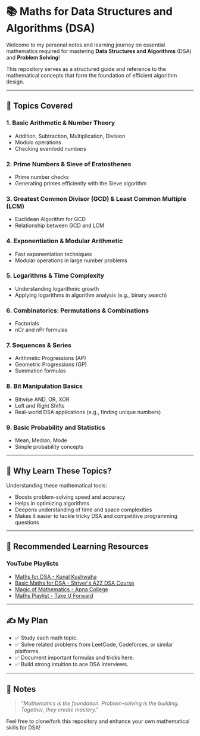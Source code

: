 # 📚 Maths for Data Structures and Algorithms (DSA)

Welcome to my personal notes and learning journey on essential mathematics required for mastering **Data Structures and Algorithms** (DSA) and **Problem Solving**!

This repository serves as a structured guide and reference to the mathematical concepts that form the foundation of efficient algorithm design.

---

## 📖 Topics Covered

### 1. Basic Arithmetic & Number Theory

- Addition, Subtraction, Multiplication, Division
- Modulo operations
- Checking even/odd numbers

### 2. Prime Numbers & Sieve of Eratosthenes

- Prime number checks
- Generating primes efficiently with the Sieve algorithm

### 3. Greatest Common Divisor (GCD) & Least Common Multiple (LCM)

- Euclidean Algorithm for GCD
- Relationship between GCD and LCM

### 4. Exponentiation & Modular Arithmetic

- Fast exponentiation techniques
- Modular operations in large number problems

### 5. Logarithms & Time Complexity

- Understanding logarithmic growth
- Applying logarithms in algorithm analysis (e.g., binary search)

### 6. Combinatorics: Permutations & Combinations

- Factorials
- nCr and nPr formulas

### 7. Sequences & Series

- Arithmetic Progressions (AP)
- Geometric Progressions (GP)
- Summation formulas

### 8. Bit Manipulation Basics

- Bitwise AND, OR, XOR
- Left and Right Shifts
- Real-world DSA applications (e.g., finding unique numbers)

### 9. Basic Probability and Statistics

- Mean, Median, Mode
- Simple probability concepts

---

## 🎯 Why Learn These Topics?

Understanding these mathematical tools:

- Boosts problem-solving speed and accuracy
- Helps in optimizing algorithms
- Deepens understanding of time and space complexities
- Makes it easier to tackle tricky DSA and competitive programming questions

---

## 🎥 Recommended Learning Resources

### YouTube Playlists

- [Maths for DSA - Kunal Kushwaha](https://www.youtube.com/watch?v=lmSpZ0bjCyQ)
- [Basic Maths for DSA - Striver's A2Z DSA Course](https://www.youtube.com/watch?v=1xNbjMdbjug)
- [Magic of Mathematics - Apna College](https://www.youtube.com/playlist?list=PLArfIMtmxg4rEp0zObnseOQl9Ac60GIBm)
- [Maths Playlist - Take U Forward](https://www.youtube.com/playlist?list=PLgUwDviBIf0oFON1SRGcMqMIhiZ4EXx_F)

---

## ✍️ My Plan

- ✅ Study each math topic.
- ✅ Solve related problems from LeetCode, Codeforces, or similar platforms.
- ✅ Document important formulas and tricks here.
- ✅ Build strong intuition to ace DSA interviews.

---

## 📌 Notes

> _"Mathematics is the foundation. Problem-solving is the building. Together, they create mastery."_

Feel free to clone/fork this repository and enhance your own mathematical skills for DSA!

